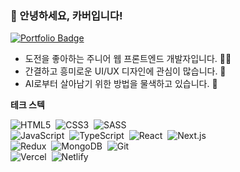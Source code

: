 ### 👋 안녕하세요, 카버입니다!

[![Portfolio Badge](https://img.shields.io/badge/Portfolio-ffffff?style=for-the-badge&logo=Notion&logoColor=black)](https://rust-ocicat-1b0.notion.site/f61c9cea780144819507bf0616d3bd70?pvs=74)


* 도전을 좋아하는 주니어 웹 프론트엔드 개발자입니다. 👨‍💻
* 간결하고 흥미로운 UI/UX 디자인에 관심이 많습니다. 🎨
* AI로부터 살아남기 위한 방법을 물색하고 있습니다. 🤖
  
**테크 스텍**  

<p>
  <img alt="HTML5" src="https://img.shields.io/badge/html5-%23E34F26.svg?style=for-the-badge&logo=html5&logoColor=white"/>&nbsp
  <img alt="CSS3" src="https://img.shields.io/badge/css3-%231572B6.svg?style=for-the-badge&logo=css3&logoColor=white"/>&nbsp
  <img alt="SASS" src="https://img.shields.io/badge/SASS-hotpink.svg?style=for-the-badge&logo=SASS&logoColor=white"/>&nbsp
  <br>
  <img alt="JavaScript" src="https://img.shields.io/badge/javascript-%23323330.svg?style=for-the-badge&logo=javascript&logoColor=%23F7DF1E"/>&nbsp
  <img alt="TypeScript" src="https://img.shields.io/badge/typescript-%23007ACC.svg?style=for-the-badge&logo=typescript&logoColor=white"/>&nbsp
  <img alt="React" src="https://img.shields.io/badge/react-%2320232a.svg?style=for-the-badge&logo=react&logoColor=%2361DAFB"/>&nbsp
  <img alt="Next.js" src="https://img.shields.io/badge/next%20js-000000?style=for-the-badge&logo=nextdotjs&logoColor=white"/>
  <br>
  <img alt="Redux" src="https://img.shields.io/badge/redux-%23593d88.svg?style=for-the-badge&logo=redux&logoColor=white"/>&nbsp
  <img alt="MongoDB" src="https://img.shields.io/badge/MongoDB-%47A248.svg?style=for-the-badge&logo=MongoDB&logoColor=black"/>&nbsp
  <img alt="Git" src="https://img.shields.io/badge/git-%23F05033.svg?style=for-the-badge&logo=git&logoColor=white"/>
  <br>
  <img alt="Vercel" src="https://img.shields.io/badge/Vercel-000000?style=for-the-badge&logo=vercel&logoColor=white"/>&nbsp
  <img alt="Netlify" src="https://img.shields.io/badge/Netlify-00C7B7?style=for-the-badge&logo=netlify&logoColor=white" />&nbsp
</p>
